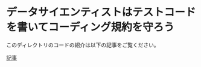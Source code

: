# データサイエンティストはテストコードを書いてコーディング規約を守ろう
このディレクトリのコードの紹介は以下の記事をご覧ください。

[記事](https://qiita.com/Hidetoshi_Kawaguchi/items/27a6b77af3a5fcb62b10)
